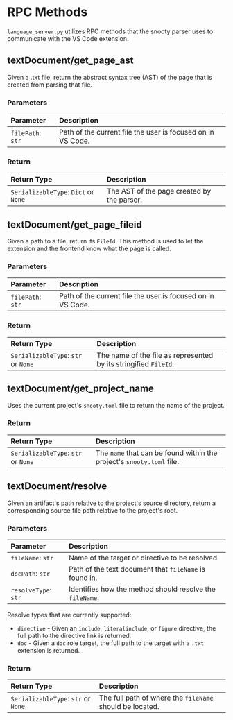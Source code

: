 # RPC Methods

`language_server.py` utilizes RPC methods that the snooty parser uses to communicate with the VS Code extension.

## textDocument/get_page_ast

Given a .txt file, return the abstract syntax tree (AST) of the page that is created from parsing that file.

### Parameters

| Parameter | Description |
| :--- | :--- |
| `filePath`: `str` | Path of the current file the user is focused on in VS Code. |

### Return

| Return Type | Description |
| :--- | :--- |
| `SerializableType`: `Dict` or `None` | The AST of the page created by the parser. |

## textDocument/get_page_fileid

Given a path to a file, return its `FileId`. This method is used to let the extension and the frontend know what the page is called.

### Parameters

| Parameter | Description |
| :--- | :--- |
| `filePath`: `str` | Path of the current file the user is focused on in VS Code. |

### Return

| Return Type | Description |
| :--- | :--- |
|`SerializableType`: `str` or `None` | The name of the file as represented by its stringified `FileId`. |

## textDocument/get_project_name

Uses the current project's `snooty.toml` file to return the name of the project.

### Return

| Return Type | Description |
| :--- | :--- |
| `SerializableType`: `str` or `None` | The `name` that can be found within the project's `snooty.toml` file. |

## textDocument/resolve

Given an artifact's path relative to the project's source directory, return a corresponding source file path relative to the project's root.

### Parameters

| Parameter | Description |
| :-- | :-- |
| `fileName`: `str` | Name of the target or directive to be resolved. |
| `docPath`: `str` | Path of the text document that `fileName` is found in. |
| `resolveType`: `str` | Identifies how the method should resolve the `fileName`. |

Resolve types that are currently supported:

- `directive` - Given an `include`, `literalinclude`, or `figure` directive, the full path to the directive link is returned.
- `doc` - Given a `doc` role target, the full path to the target with a `.txt` extension is returned.

### Return

| Return Type | Description |
| :--- | :--- |
| `SerializableType`: `str` or `None` | The full path of where the `fileName` should be located. |
